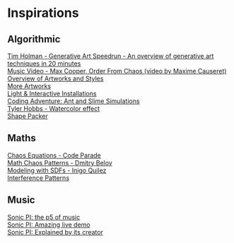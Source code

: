 # Inspirations

## Algorithmic

[Tim Holman - Generative Art Speedrun - An overview of generative art techniques in 20 minutes](https://www.youtube.com/watch?v=4Se0_w0ISYk)<br/>
[Music Video - Max Cooper, Order From Chaos (video by Maxime Causeret)](https://www.youtube.com/watch?v=_7wKjTf_RlI)<br/>
[Overview of Artworks and Styles](https://aiartists.org/generative-art-design)<br/>
[More Artworks](https://www.artnome.com/news/2018/8/8/why-love-generative-art)<br/>
[Light & Interactive Installations](https://www.youtube.com/watch?v=JvIRIUHJfp0&list=PLwS-3u8IfyNjmffhmWO6VD9Wakw_Q57Pz&index=1&t=54s)<br/>
[Coding Adventure: Ant and Slime Simulations](https://youtu.be/X-iSQQgOd1A)<br/>
[Tyler Hobbs - Watercolor effect](https://tylerxhobbs.com/essays/2020/how-to-hack-a-painting)<br/>
[Shape Packer](https://drububu.com/miscellaneous/shapepacker/index.html)<br/>

## Maths

[Chaos Equations - Code Parade](https://www.youtube.com/watch?v=fDSIRXmnVvk)<br/>
[Math Chaos Patterns - Dmitry Belov](https://www.mathchaospatterns.com)<br/>
[Modeling with SDFs - Inigo Quilez](https://www.youtube.com/watch?v=8--5LwHRhjk)<br/>
[Interference Patterns](https://www.openprocessing.org/sketch/1057083)<br/>
    
## Music

[Sonic PI: the p5 of music](https://www.youtube.com/watch?v=QGLPinGZhfg)<br/>
[Sonic PI: Amazing live demo](https://www.youtube.com/watch?v=G1m0aX9Lpts)<br/>
[Sonic PI: Explained by its creator](https://www.youtube.com/watch?v=0lTZ8Tuyu5I)<br/>